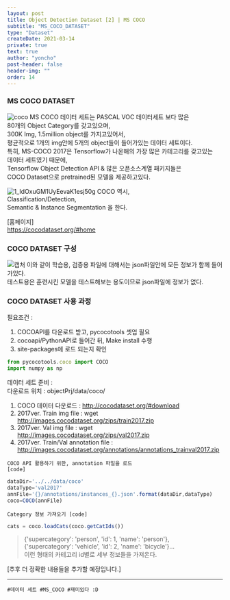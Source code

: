 ```yaml
---
layout: post
title: Object Detection Dataset [2] | MS COCO
subtitle: "MS_COCO_DATASET"
type: "Dataset"
createDate: 2021-03-14
private: true
text: true
author: "yoncho"
post-header: false
header-img: ""
order: 14
---
```



### MS COCO DATASET
![coco](https://user-images.githubusercontent.com/44021629/111067254-cd900d80-8506-11eb-8cca-ef69adf00013.png)
MS COCO 데이터 세트는 PASCAL VOC 데이터세트 보다 많은  
80개의 Object Category를 갖고있으며,  
300K Img, 1.5million object를 가지고있어서,  
평균적으로 1개의 img안에 5개의 object들이 들어가있는 데이터 세트이다.  
특히, MS-COCO 2017은 Tensorflow가 나온해의 가장 많은 카테고리를 갖고있는  
데이터 세트였기 때문에,  
Tensorflow Object Detection API & 많은 오픈소스계열 패키지들은  
COCO Dataset으로 pretrained된 모델을 제공하고있다.  

![1_IdOxuGM1UyEevaK1esj50g](https://user-images.githubusercontent.com/44021629/111067370-42fbde00-8507-11eb-910c-9cef82a1d051.png)
COCO 역시,  
Classification/Detection,  
Semantic & Instance Segmentation 을 한다.  

[홈페이지]  
https://cocodataset.org/#home  

### COCO DATASET 구성
![캡처](https://user-images.githubusercontent.com/44021629/111067955-fe257680-8509-11eb-9f23-96e3fe69143c.PNG)
이와 같이 학습용, 검증용 파일에 대해서는 json파일안에 모든 정보가 함께 들어가있다.  
테스트용은 훈련시킨 모델을 테스트해보는 용도이므로 json파일에 정보가 없다.  

### COCO DATASET 사용 과정

필요조건 :  
1. COCOAPI를 다운로드 받고, pycocotools 셋업 필요  
2. cocoapi/PythonAPI로 들어간 뒤, Make install 수행  
3. site-packages에 로드 되는지 확인  

```js
from pycocotools.coco import COCO
import numpy as np
```

데이터 세트 준비 :  
다운로드 위치 : objectPrj/data/coco/    
1. COCO 데이터 다운로드 : http://cocodataset.org/#download  
2. 2017ver. Train img file : wget http://images.cocodataset.org/zips/train2017.zip  
3. 2017ver. Val img file : wget http://images.cocodataset.org/zips/val2017.zip  
4. 2017ver. Train/Val annotation file : http://images.cocodataset.org/annotations/annotations_trainval2017.zip  


<code>COCO API 활용하기 위한, annotation 파일을 로드 [code]</code>

```js
dataDir='../../data/coco'
dataType='val2017'
annFile='{}/annotations/instances_{}.json'.format(dataDir,dataType)
coco=COCO(annFile)
```

<code>Category 정보 가져오기 [code]</code>

```js
cats = coco.loadCats(coco.getCatIds())
```
> {'supercategory': 'person', 'id': 1, 'name': 'person'},  
> {'supercategory': 'vehicle', 'id': 2, 'name': 'bicycle'}...  
> 이런 형태의 카테고리 id별로 세부 정보들을 가져온다.   
  
[추후 더 정확한 내용들을 추가할 예정입니다.]  
  



<hr>

<code>#데이터 세트 #MS_COCO #재미있다 :D</code>
